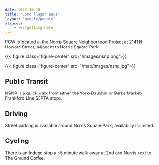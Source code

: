 ```yaml
---
date: 2023-10-18
title: "Cómo llegar aquí"
layout: "people/people"
aliases:
    - /es/getting-here
---
```


PCW is located at the [Norris Square Neighborhood Project](http://myneighborhoodproject.org/) at 2141 N Howard Street, adjacent to Norris Square Park. 

{{< figure class="figure-center" src="/images/nsnp.png">}}  

{{< figure class="figure-center" src="/map/images/nsnp.jpg">}}  

## Public Transit 
NSNP is a quick walk from either the York-Dauphin or Berks Market-Frankford Line SEPTA stops. 

## Driving 
Street parking is available around Norris Square Park; availabiliy is limited. 

## Cycling 
There is an Indego stop a ~5 minute walk away at 2nd and Norris next to The Ground Coffee. 
